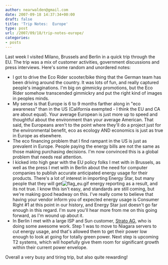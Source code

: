 ```yaml
---
author: nearwalden@gmail.com
date: 2007-09-18 14:37:34+00:00
draft: false
title: 'Trip Notes:  Europe'
type: post
url: /2007/09/18/trip-notes-europe/
categories:
- posts
---
```


Last week I visited Milano, Brussels and Berlin in a quick trip through the EU. The trip was a mix of customer activities, government discussions and press interviews. Here's some random and unordered notes:






  * I got to drive the Eco Rider scooter/bike thing that the German team has been driving around the country. It was lots of fun, and really captured people's imaginations. I'm big on gimmicky promotions, but the Eco Rider somehow transcended gimmickry and put the right kind of images in peoples minds.
  * My sense is that Europe is 6 to 9 months farther along in "eco awareness" than in the US (California exempted - I think the EU and CA are about equal). Your average European is just more up to speed and thoughtful about the environment than your average American. That said, the Europeans aren't to the point where they'll do a project just for the environmental benefit, eco as ecology AND economics is just as true in Europe as elsewhere.
  * The eco financing problem that I find rampant in the US is just as prevalent in Europe. People paying the energy bills are not the same as those making purchasing decisions. I'm now convinced this is a global problem that needs real attention.
  * I kicked into high gear with the EU policy folks I met with in Brussels, as well as the press I met with in Berlin about the need for computer companies to publish accurate anticipated energy usage for their products. There's a lot of interest in importing Energy Star, but many people that they will get![flag_eu.gif](http://blogs.sun.com/enviro/resource/_flag_eu.gif)
energy reporting as a result, and its not true. I know this isn't easy, and standards are still coming, but we're making good headway on this. I've really come to believe that having your vendor inform you of expected energy usage is Consumer Right #1 at this point in our history, and Energy Star just doesn't go far enough in this regard. I'm sure you'll hear more from me on this going forward, as I'm wound up about it.
  * In Berlin I met with a large ISP and Sun customer, [Strato AG](http://www.strato.de/), who is doing some awesome work. Step 1 was to move to Niagara servers to cut energy usage, and that's allowed them to get their power low enough to look at going for totally green power. Next step is upcoming T2 systems, which will hopefully give them room for significant growth within their current power envelope.




Overall a very busy and tiring trip, but also quite rewarding!



